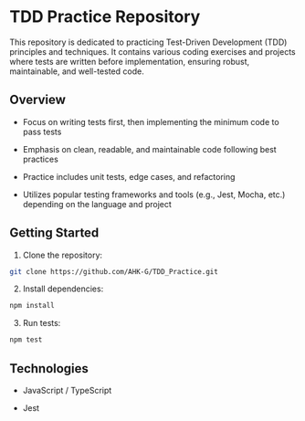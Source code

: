 # TDD Practice Repository 

This repository is dedicated to practicing Test-Driven Development (TDD) principles and techniques. It contains various coding exercises and projects where tests are written before implementation, ensuring robust, maintainable, and well-tested code.

## Overview

- Focus on writing tests first, then implementing the minimum code to pass tests

- Emphasis on clean, readable, and maintainable code following best practices

- Practice includes unit tests, edge cases, and refactoring

- Utilizes popular testing frameworks and tools (e.g., Jest, Mocha, etc.) depending on the language and project


## Getting Started

1. Clone the repository:

```bash
git clone https://github.com/AHK-G/TDD_Practice.git
```
2. Install dependencies:

```bash
npm install
```
3. Run tests:

```bash
npm test
```
## Technologies

- JavaScript / TypeScript

- Jest

